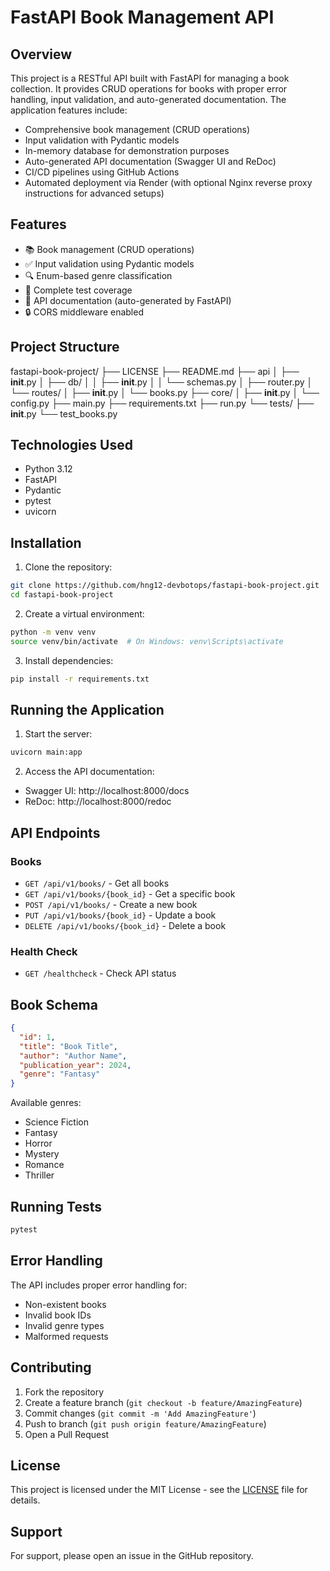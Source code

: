 # FastAPI Book Management API

## Overview

This project is a RESTful API built with FastAPI for managing a book collection. It provides CRUD operations for books with proper error handling, input validation, and auto-generated documentation. The application features include:
- Comprehensive book management (CRUD operations)
- Input validation with Pydantic models
- In-memory database for demonstration purposes
- Auto-generated API documentation (Swagger UI and ReDoc)
- CI/CD pipelines using GitHub Actions
- Automated deployment via Render (with optional Nginx reverse proxy instructions for advanced setups)


## Features

- 📚 Book management (CRUD operations)
- ✅ Input validation using Pydantic models
- 🔍 Enum-based genre classification
- 🧪 Complete test coverage
- 📝 API documentation (auto-generated by FastAPI)
- 🔒 CORS middleware enabled

## Project Structure

fastapi-book-project/
├── LICENSE
├── README.md
├── api
│   ├── __init__.py
│   ├── db/
│   │   ├── __init__.py
│   │   └── schemas.py
│   ├── router.py
│   └── routes/
│       ├── __init__.py
│       └── books.py
├── core/
│   ├── __init__.py
│   └── config.py
├── main.py
├── requirements.txt
├── run.py
└── tests/
    ├── __init__.py
    └── test_books.py

    
## Technologies Used

- Python 3.12
- FastAPI
- Pydantic
- pytest
- uvicorn

## Installation

1. Clone the repository:

```bash
git clone https://github.com/hng12-devbotops/fastapi-book-project.git
cd fastapi-book-project
```

2. Create a virtual environment:

```bash
python -m venv venv
source venv/bin/activate  # On Windows: venv\Scripts\activate
```

3. Install dependencies:

```bash
pip install -r requirements.txt
```

## Running the Application

1. Start the server:

```bash
uvicorn main:app
```

2. Access the API documentation:

- Swagger UI: http://localhost:8000/docs
- ReDoc: http://localhost:8000/redoc

## API Endpoints

### Books

- `GET /api/v1/books/` - Get all books
- `GET /api/v1/books/{book_id}` - Get a specific book
- `POST /api/v1/books/` - Create a new book
- `PUT /api/v1/books/{book_id}` - Update a book
- `DELETE /api/v1/books/{book_id}` - Delete a book

### Health Check

- `GET /healthcheck` - Check API status

## Book Schema

```json
{
  "id": 1,
  "title": "Book Title",
  "author": "Author Name",
  "publication_year": 2024,
  "genre": "Fantasy"
}
```

Available genres:

- Science Fiction
- Fantasy
- Horror
- Mystery
- Romance
- Thriller

## Running Tests

```bash
pytest
```

## Error Handling

The API includes proper error handling for:

- Non-existent books
- Invalid book IDs
- Invalid genre types
- Malformed requests

## Contributing

1. Fork the repository
2. Create a feature branch (`git checkout -b feature/AmazingFeature`)
3. Commit changes (`git commit -m 'Add AmazingFeature'`)
4. Push to branch (`git push origin feature/AmazingFeature`)
5. Open a Pull Request

## License

This project is licensed under the MIT License - see the [LICENSE](LICENSE) file for details.

## Support

For support, please open an issue in the GitHub repository.
